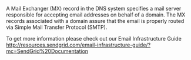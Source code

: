 
A Mail Exchanger (MX) record in the DNS system specifies a mail server responsible for accepting email addresses on behalf of a domain. The MX records associated with a domain assure that the email is properly routed via Simple Mail Transfer Protocol (SMTP).

To get more information please check out our Email Infrastructure Guide http://resources.sendgrid.com/email-infrastructure-guide/?mc=SendGrid%20Documentation 
 
